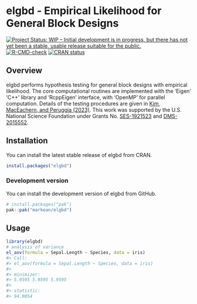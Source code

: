 
<!-- README.md is generated from README.Rmd. Please edit that file -->

# elgbd - Empirical Likelihood for General Block Designs

<!-- badges: start -->

[![Project Status: WIP – Initial development is in progress, but there
has not yet been a stable, usable release suitable for the
public.](https://www.repostatus.org/badges/latest/wip.svg)](https://www.repostatus.org/#wip)
[![R-CMD-check](https://github.com/markean/elgbd/actions/workflows/check-standard.yaml/badge.svg)](https://github.com/markean/elgbd/actions/workflows/check-standard.yaml)
[![CRAN
status](https://www.r-pkg.org/badges/version/elgbd)](https://CRAN.R-project.org/package=elgbd)
<!-- badges: end -->

## Overview

elgbd performs hypothesis testing for general block designs with
empirical likelihood. The core computational routines are implemented
with the ‘Eigen’ ‘C++’ library and ‘RcppEigen’ interface, with ‘OpenMP’
for parallel computation. Details of the testing procedures are given in
[Kim, MacEachern, and Peruggia
(2023)](https://doi.org/10.1080/10485252.2023.2206919). This work was
supported by the U.S. National Science Foundation under Grants
No. [SES-1921523](https://www.nsf.gov/awardsearch/showAward?AWD_ID=1921523)
and
[DMS-2015552](https://www.nsf.gov/awardsearch/showAward?AWD_ID=2015552).

## Installation

You can install the latest stable release of elgbd from CRAN.

``` r
install.packages("elgbd")
```

### Development version

You can install the development version of elgbd from GitHub.

``` r
# install.packages("pak")
pak::pak("markean/elgbd")
```

## Usage

``` r
library(elgbd)
# analysis of variance
el_aov(formula = Sepal.Length ~ Species, data = iris)
#> Call:
#> el_aov(formula = Sepal.Length ~ Species, data = iris)
#> 
#> minimizer:
#> 5.9595 5.9595 5.9595
#> 
#> statistic:
#> 94.9054
```

